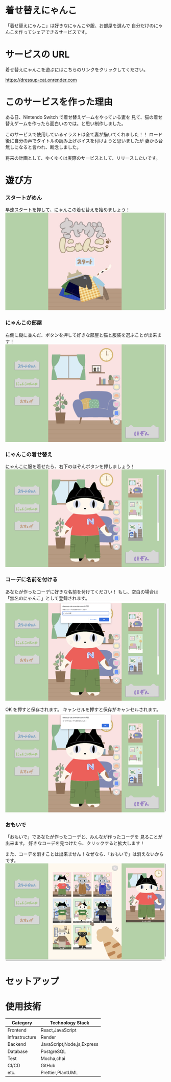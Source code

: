 # 着せ替えにゃんこ

「着せ替えにゃんこ」は好きなにゃんこや服、お部屋を選んで
自分だけのにゃんこを作ってシェアできるサービスです。

# サービスの URL

着せ替えにゃんこを遊ぶにはこちらのリンクをクリックしてください。

<https://dressup-cat.onrender.com>

# このサービスを作った理由

ある日、Nintendo Switch で着せ替えゲームをやっている妻を
見て、猫の着せ替えゲームを作ったら面白いのでは。と思い制作しました。

このサービスで使用しているイラストは全て妻が描いてくれました！！
ロード後に自分の声でタイトルの読み上げボイスを付けようと思いましたが
妻から台無しになると言われ、断念しました。

将来の計画として、ゆくゆくは実際のサービスとして、リリースしたいです。

# 遊び方

### スタートがめん

早速スタートを押して、にゃんこの着せ替えを始めましょう！
![スタートがめん](./images/img1.png)

### にゃんこの部屋

右側に縦に並んだ、ボタンを押して好きな部屋と猫と服装を選ぶことが出来ます！
![にゃんこの部屋１](./images/img2.png)

### にゃんこの着せ替え

にゃんこに服を着せたら、右下のほぞんボタンを押しましょう！
![にゃんこの着せ替え](./images/img3.png)

### コーデに名前を付ける

あなたが作ったコーデに好きな名前を付けてください！
もし、空白の場合は「無名のにゃんこ」として登録されます。
![コーデに名前を付ける](./images/img4.png)

OK を押すと保存されます。
キャンセルを押すと保存がキャンセルされます。
![にゃんこ保存完了](./images/img5.png)

### おもいで

「おもいで」であなたが作ったコーデと、みんなが作ったコーデを
見ることが出来ます。
好きなコーデを見つけたら、クリックすると拡大します！

また、コーデを消すことは出来ません！なぜなら、「おもいで」は消えないからです。
![みんなのコーデを見る](./images/img6.png)

# セットアップ

##

# 使用技術

| Category       | Technology Stack           |
| -------------- | -------------------------- |
| Frontend       | React,JavaScript           |
| Infrastructure | Render                     |
| Backend        | JavaScript,Node.js,Express |
| Database       | PostgreSQL                 |
| Test           | Mocha,chai                 |
| CI/CD          | GitHub                     |
| etc.           | Prettier,PlantUML          |
